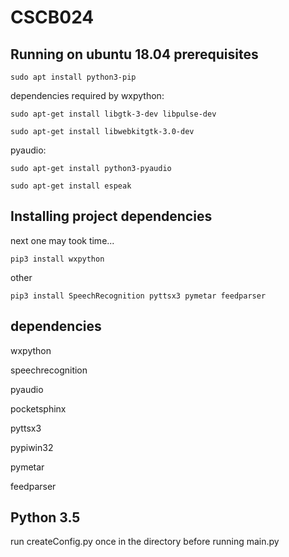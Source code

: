 # CSCB024

## Running on ubuntu 18.04 prerequisites

```
sudo apt install python3-pip
```

dependencies required by wxpython:

```
sudo apt-get install libgtk-3-dev libpulse-dev
```

```
sudo apt-get install libwebkitgtk-3.0-dev
```

pyaudio:

```
sudo apt-get install python3-pyaudio
```

```
sudo apt-get install espeak
```

## Installing project dependencies

next one may took time...
```
pip3 install wxpython
```

other
```
pip3 install SpeechRecognition pyttsx3 pymetar feedparser
```


## dependencies
wxpython

speechrecognition

pyaudio

pocketsphinx

pyttsx3

pypiwin32

pymetar

feedparser

## Python 3.5

run createConfig.py once in the directory before running main.py